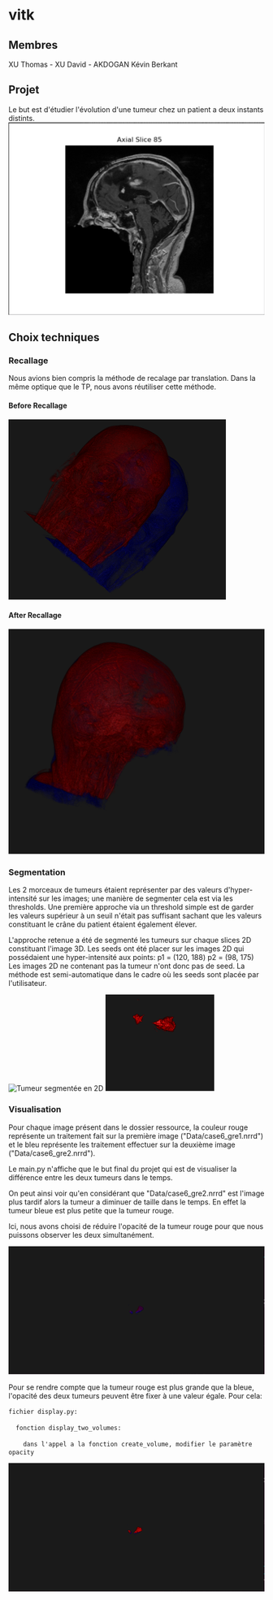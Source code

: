 # vitk

## Membres   
XU Thomas - XU David - AKDOGAN Kévin Berkant  

## Projet

Le but est d'étudier l'évolution d'une tumeur chez un patient a deux instants distints.
![Tumeur en 2d](ressources/to_seg.png)

## Choix techniques

### Recallage  

Nous avions bien compris la méthode de recalage par translation.
Dans la même optique que le TP, nous avons réutiliser cette méthode.

#### Before Recallage
![Avant recallage](ressources/before_reg.png)

#### After Recallage
![Apres recallage](ressources/after_reg.png)


### Segmentation

Les 2 morceaux de tumeurs étaient représenter par des valeurs d'hyper-intensité
sur les images; une manière de segmenter cela est via les thresholds.
Une première approche via un threshold simple est de garder les valeurs
supérieur à un seuil n'était pas suffisant sachant que les valeurs constituant
le crâne du patient étaient également élever.

L'approche retenue a été de segmenté les tumeurs sur chaque slices 2D 
constituant l'image 3D.
Les seeds ont été placer sur les images 2D qui possédaient une hyper-intensité
aux points: 
    p1 = (120, 188)
    p2 = (98, 175)
Les images 2D ne contenant pas la tumeur n'ont donc pas de seed.
La méthode est semi-automatique dans le cadre où les seeds sont placée par
l'utilisateur.

![Tumeur segmentée en 2D](ressources/seg2D.png)
![Tumeur segmentée en 3D](ressources/seg.png)


### Visualisation

Pour chaque image présent dans le dossier ressource, la couleur rouge représente
un traitement fait sur la première image ("Data/case6_gre1.nrrd") et le bleu
représente les traitement effectuer sur la deuxième image 
("Data/case6_gre2.nrrd").

Le main.py n'affiche que le but final du projet qui est de visualiser la 
différence entre les deux tumeurs dans le temps.

On peut ainsi voir qu'en considérant que "Data/case6_gre2.nrrd" est l'image plus
tardif alors la tumeur a diminuer de taille dans le temps.
En effet la tumeur bleue est plus petite que la tumeur rouge.

Ici, nous avons choisi de réduire l'opacité de la tumeur rouge pour que nous
puissons observer les deux simultanément.

![Visualisation des 2 tumeurs](ressources/faible_red_opacity.png)

Pour se rendre compte que la tumeur rouge est plus grande que la bleue,
l'opacité des deux tumeurs peuvent être fixer à une valeur égale.
Pour cela:

	fichier display.py:
 
	  fonction display_two_volumes:
	
  	    dans l'appel a la fonction create_volume, modifier le paramètre opacity

![Visualisation réelle des tumeurs](ressources/same_opacity.png)
